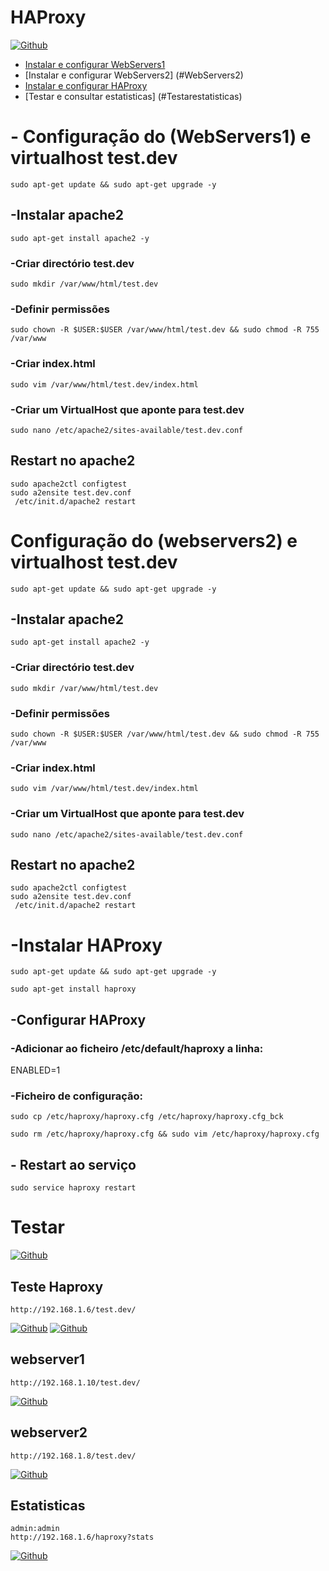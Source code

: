 # HAProxy


[![Github](https://raw.githubusercontent.com/Luismcplopes/HAProxy/master/img/haproxy.jpg)](https://github.com/Luismcplopes/HAProxy/)

- [Instalar e configurar WebServers1](#WebServers1) 
- [Instalar e configurar WebServers2] (#WebServers2)
- [Instalar e configurar HAProxy](#HAProxy)
- [Testar e consultar estatisticas] (#Testarestatisticas) 

# - Configuração do (WebServers1) e virtualhost test.dev 
<a name="WebServers1"></a>
```
sudo apt-get update && sudo apt-get upgrade -y
```

## -Instalar apache2
```
sudo apt-get install apache2 -y
```

### -Criar directório test.dev
```
sudo mkdir /var/www/html/test.dev
```

### -Definir permissões
```
sudo chown -R $USER:$USER /var/www/html/test.dev && sudo chmod -R 755 /var/www
```

### -Criar index.html
```
sudo vim /var/www/html/test.dev/index.html
```

### -Criar um VirtualHost que aponte para test.dev
```
sudo nano /etc/apache2/sites-available/test.dev.conf
```

## Restart no apache2
```
sudo apache2ctl configtest
sudo a2ensite test.dev.conf
 /etc/init.d/apache2 restart
 ```

#  Configuração do (webservers2) e virtualhost test.dev
<a name="WebServers2"></a>
```
sudo apt-get update && sudo apt-get upgrade -y
```
## -Instalar apache2
```
sudo apt-get install apache2 -y
```

### -Criar directório test.dev
```
sudo mkdir /var/www/html/test.dev
```

### -Definir permissões
```
sudo chown -R $USER:$USER /var/www/html/test.dev && sudo chmod -R 755 /var/www
```

### -Criar index.html
```
sudo vim /var/www/html/test.dev/index.html
```

### -Criar um VirtualHost que aponte para test.dev
```
sudo nano /etc/apache2/sites-available/test.dev.conf
```

## Restart no apache2
```
sudo apache2ctl configtest
sudo a2ensite test.dev.conf
 /etc/init.d/apache2 restart
```


# -Instalar HAProxy
<a name="HAProxy"></a>
```
sudo apt-get update && sudo apt-get upgrade -y
```
```
sudo apt-get install haproxy
```
## -Configurar HAProxy

### -Adicionar ao ficheiro /etc/default/haproxy a linha:
ENABLED=1

### -Ficheiro de configuração:
```
sudo cp /etc/haproxy/haproxy.cfg /etc/haproxy/haproxy.cfg_bck
```
```
sudo rm /etc/haproxy/haproxy.cfg && sudo vim /etc/haproxy/haproxy.cfg
```
## - Restart ao serviço
```
sudo service haproxy restart
```

# Testar
<a name="Testarestatisticas"></a>
[![Github](https://github.com/Luismcplopes/HAProxy/blob/master/img/all_haproxy.JPG)](https://github.com/Luismcplopes/HAProxy/)


## Teste Haproxy
    http://192.168.1.6/test.dev/
[![Github](https://github.com/Luismcplopes/HAProxy/blob/master/img/haproxy-websrv1.JPG)](https://github.com/Luismcplopes/HAProxy/)
[![Github](https://github.com/Luismcplopes/HAProxy/blob/master/img/haproxy-websrv2.JPG)](https://github.com/Luismcplopes/HAProxy/)
## webserver1
    http://192.168.1.10/test.dev/
[![Github](https://github.com/Luismcplopes/HAProxy/blob/master/img/websrv1.JPG)](https://github.com/Luismcplopes/HAProxy/)  
## webserver2
    http://192.168.1.8/test.dev/
[![Github](https://github.com/Luismcplopes/HAProxy/blob/master/img/websrv2.JPG)](https://github.com/Luismcplopes/HAProxy/)

## Estatisticas
    admin:admin
    http://192.168.1.6/haproxy?stats
[![Github](https://github.com/Luismcplopes/HAProxy/blob/master/img/srv-haproxy-stats.JPG)](https://github.com/Luismcplopes/HAProxy/)




